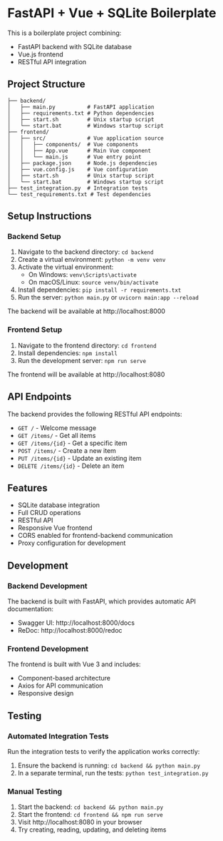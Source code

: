 # FastAPI + Vue + SQLite Boilerplate

This is a boilerplate project combining:
- FastAPI backend with SQLite database
- Vue.js frontend
- RESTful API integration

## Project Structure
```
├── backend/
│   ├── main.py          # FastAPI application
│   ├── requirements.txt # Python dependencies
│   ├── start.sh         # Unix startup script
│   └── start.bat        # Windows startup script
├── frontend/
│   ├── src/             # Vue application source
│   │   ├── components/  # Vue components
│   │   ├── App.vue      # Main Vue component
│   │   └── main.js      # Vue entry point
│   ├── package.json     # Node.js dependencies
│   ├── vue.config.js    # Vue configuration
│   ├── start.sh         # Unix startup script
│   └── start.bat        # Windows startup script
├── test_integration.py  # Integration tests
└── test_requirements.txt # Test dependencies
```

## Setup Instructions

### Backend Setup
1. Navigate to the backend directory: `cd backend`
2. Create a virtual environment: `python -m venv venv`
3. Activate the virtual environment:
   - On Windows: `venv\Scripts\activate`
   - On macOS/Linux: `source venv/bin/activate`
4. Install dependencies: `pip install -r requirements.txt`
5. Run the server: `python main.py` or `uvicorn main:app --reload`

The backend will be available at http://localhost:8000

### Frontend Setup
1. Navigate to the frontend directory: `cd frontend`
2. Install dependencies: `npm install`
3. Run the development server: `npm run serve`

The frontend will be available at http://localhost:8080

## API Endpoints

The backend provides the following RESTful API endpoints:

- `GET /` - Welcome message
- `GET /items/` - Get all items
- `GET /items/{id}` - Get a specific item
- `POST /items/` - Create a new item
- `PUT /items/{id}` - Update an existing item
- `DELETE /items/{id}` - Delete an item

## Features

- SQLite database integration
- Full CRUD operations
- RESTful API
- Responsive Vue frontend
- CORS enabled for frontend-backend communication
- Proxy configuration for development

## Development

### Backend Development
The backend is built with FastAPI, which provides automatic API documentation:
- Swagger UI: http://localhost:8000/docs
- ReDoc: http://localhost:8000/redoc

### Frontend Development
The frontend is built with Vue 3 and includes:
- Component-based architecture
- Axios for API communication
- Responsive design

## Testing

### Automated Integration Tests
Run the integration tests to verify the application works correctly:
1. Ensure the backend is running: `cd backend && python main.py`
2. In a separate terminal, run the tests: `python test_integration.py`

### Manual Testing
1. Start the backend: `cd backend && python main.py`
2. Start the frontend: `cd frontend && npm run serve`
3. Visit http://localhost:8080 in your browser
4. Try creating, reading, updating, and deleting items